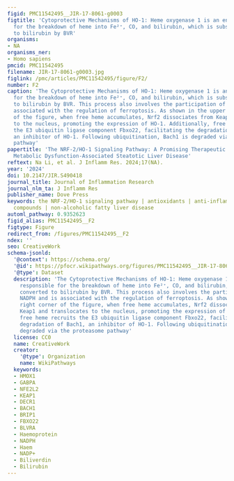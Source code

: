```yaml
---
figid: PMC11542495__JIR-17-8061-g0003
figtitle: 'Cytoprotective Mechanisms of HO-1: Heme oxygenase 1 is an enzyme responsible
  for the breakdown of heme into Fe²⁺, CO, and bilirubin, which is subsequently converted
  to bilirubin by BVR'
organisms:
- NA
organisms_ner:
- Homo sapiens
pmcid: PMC11542495
filename: JIR-17-8061-g0003.jpg
figlink: /pmc/articles/PMC11542495/figure/F2/
number: F2
caption: 'The Cytoprotective Mechanisms of HO-1: Heme oxygenase 1 is an enzyme responsible
  for the breakdown of heme into Fe²⁺, CO, and bilirubin, which is subsequently converted
  to bilirubin by BVR. This process also involves the participation of NADPH and is
  associated with the regulation of ferroptosis. As shown in the upper right corner
  of the figure, when free heme accumulates, Nrf2 dissociates from Keap1 and translocates
  to the nucleus, promoting the expression of HO-1. Additionally, free heme recruits
  the E3 ubiquitin ligase component Fbxo22, facilitating the degradation of Bach1,
  an inhibitor of HO-1. Following ubiquitination, Bach1 is degraded via the proteasome
  pathway'
papertitle: 'The NRF-2/HO-1 Signaling Pathway: A Promising Therapeutic Target for
  Metabolic Dysfunction-Associated Steatotic Liver Disease'
reftext: Na Li, et al. J Inflamm Res. 2024;17(NA).
year: '2024'
doi: 10.2147/JIR.S490418
journal_title: Journal of Inflammation Research
journal_nlm_ta: J Inflamm Res
publisher_name: Dove Press
keywords: the NRF-2/HO-1 signaling pathway | antioxidants | anti-inflammatory | natural
  compounds | non-alcoholic fatty liver disease
automl_pathway: 0.9352623
figid_alias: PMC11542495__F2
figtype: Figure
redirect_from: /figures/PMC11542495__F2
ndex: ''
seo: CreativeWork
schema-jsonld:
  '@context': https://schema.org/
  '@id': https://pfocr.wikipathways.org/figures/PMC11542495__JIR-17-8061-g0003.html
  '@type': Dataset
  description: 'The Cytoprotective Mechanisms of HO-1: Heme oxygenase 1 is an enzyme
    responsible for the breakdown of heme into Fe²⁺, CO, and bilirubin, which is subsequently
    converted to bilirubin by BVR. This process also involves the participation of
    NADPH and is associated with the regulation of ferroptosis. As shown in the upper
    right corner of the figure, when free heme accumulates, Nrf2 dissociates from
    Keap1 and translocates to the nucleus, promoting the expression of HO-1. Additionally,
    free heme recruits the E3 ubiquitin ligase component Fbxo22, facilitating the
    degradation of Bach1, an inhibitor of HO-1. Following ubiquitination, Bach1 is
    degraded via the proteasome pathway'
  license: CC0
  name: CreativeWork
  creator:
    '@type': Organization
    name: WikiPathways
  keywords:
  - HMOX1
  - GABPA
  - NFE2L2
  - KEAP1
  - DECR1
  - BACH1
  - BRIP1
  - FBXO22
  - BLVRA
  - Haemoprotein
  - NADPH
  - Haem
  - NADP+
  - Biliverdin
  - Bilirubin
---
```

